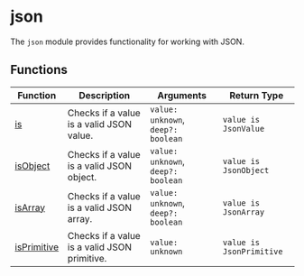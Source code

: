 # json

The `json` module provides functionality for working with JSON.

## Functions

| Function             | Description                                  | Arguments                          | Return Type              |
|----------------------|----------------------------------------------|------------------------------------|--------------------------|
| [is](is.ts)          | Checks if a value is a valid JSON value.     | `value: unknown`, `deep?: boolean` | `value is JsonValue`     |
| [isObject](is.ts)    | Checks if a value is a valid JSON object.    | `value: unknown`, `deep?: boolean` | `value is JsonObject`    |
| [isArray](is.ts)     | Checks if a value is a valid JSON array.     | `value: unknown`, `deep?: boolean` | `value is JsonArray`     |
| [isPrimitive](is.ts) | Checks if a value is a valid JSON primitive. | `value: unknown`                   | `value is JsonPrimitive` |

